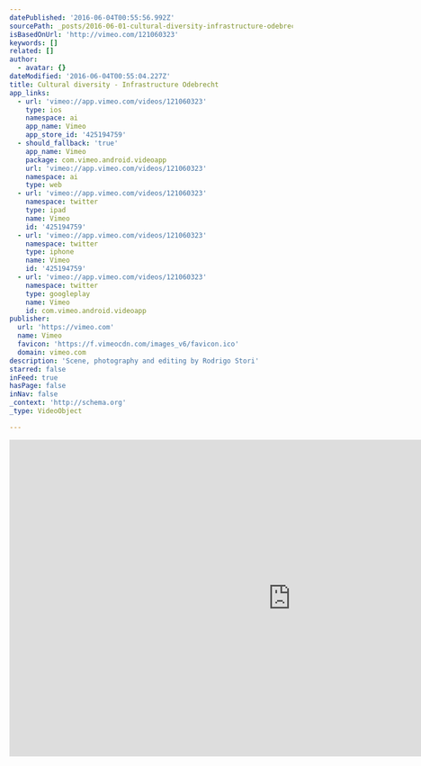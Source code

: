 ```yaml
---
datePublished: '2016-06-04T00:55:56.992Z'
sourcePath: _posts/2016-06-01-cultural-diversity-infrastructure-odebrecht.md
isBasedOnUrl: 'http://vimeo.com/121060323'
keywords: []
related: []
author:
  - avatar: {}
dateModified: '2016-06-04T00:55:04.227Z'
title: Cultural diversity - Infrastructure Odebrecht
app_links:
  - url: 'vimeo://app.vimeo.com/videos/121060323'
    type: ios
    namespace: ai
    app_name: Vimeo
    app_store_id: '425194759'
  - should_fallback: 'true'
    app_name: Vimeo
    package: com.vimeo.android.videoapp
    url: 'vimeo://app.vimeo.com/videos/121060323'
    namespace: ai
    type: web
  - url: 'vimeo://app.vimeo.com/videos/121060323'
    namespace: twitter
    type: ipad
    name: Vimeo
    id: '425194759'
  - url: 'vimeo://app.vimeo.com/videos/121060323'
    namespace: twitter
    type: iphone
    name: Vimeo
    id: '425194759'
  - url: 'vimeo://app.vimeo.com/videos/121060323'
    namespace: twitter
    type: googleplay
    name: Vimeo
    id: com.vimeo.android.videoapp
publisher:
  url: 'https://vimeo.com'
  name: Vimeo
  favicon: 'https://f.vimeocdn.com/images_v6/favicon.ico'
  domain: vimeo.com
description: 'Scene, photography and editing by Rodrigo Stori'
starred: false
inFeed: true
hasPage: false
inNav: false
_context: 'http://schema.org'
_type: VideoObject

---
```

<iframe src="http://cdn.embedly.com/widgets/media.html?src=https%3A%2F%2Fplayer.vimeo.com%2Fvideo%2F121060323&amp;src_secure=1&amp;url=https%3A%2F%2Fvimeo.com%2F121060323&amp;image=https%3A%2F%2Fi.vimeocdn.com%2Fvideo%2F509111549_1280x720.jpg&amp;key=b7d04c9b404c499eba89ee7072e1c4f7&amp;type=text%2Fhtml&amp;schema=vimeo" width="1000" height="563" scrolling="no" frameborder="0" allowfullscreen="" style=""></iframe>